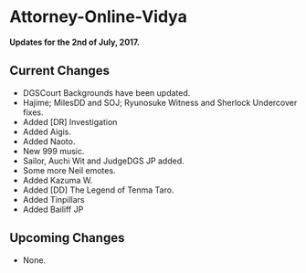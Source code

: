 # Attorney-Online-Vidya
__Updates for the 2nd of July, 2017.__

## Current Changes
* DGSCourt Backgrounds have been updated.
* Hajime; MilesDD and SOJ; Ryunosuke Witness and Sherlock Undercover fixes.
* Added [DR] Investigation
* Added Aigis.
* Added Naoto.
* New 999 music.
* Sailor, Auchi Wit and JudgeDGS JP added.
* Some more Neil emotes.
* Added Kazuma W.
* Added [DD] The Legend of Tenma Taro.
* Added Tinpillars
* Added Bailiff JP

## Upcoming Changes
* None.

